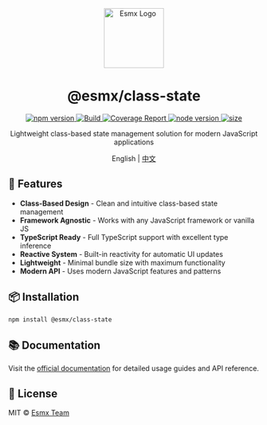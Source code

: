 <div align="center">
  <img src="https://www.esmnext.com/logo.svg?t=2025" width="120" alt="Esmx Logo" />
  <h1>@esmx/class-state</h1>
  
  <div>
    <a href="https://www.npmjs.com/package/@esmx/class-state">
      <img src="https://img.shields.io/npm/v/@esmx/class-state.svg" alt="npm version" />
    </a>
    <a href="https://github.com/esmnext/esmx/actions/workflows/build.yml">
      <img src="https://github.com/esmnext/esmx/actions/workflows/build.yml/badge.svg" alt="Build" />
    </a>
    <a href="https://www.esmnext.com/coverage/">
      <img src="https://img.shields.io/badge/coverage-live%20report-brightgreen" alt="Coverage Report" />
    </a>
    <a href="https://nodejs.org/">
      <img src="https://img.shields.io/node/v/@esmx/class-state.svg" alt="node version" />
    </a>
    <a href="https://bundlephobia.com/package/@esmx/class-state">
      <img src="https://img.shields.io/bundlephobia/minzip/@esmx/class-state" alt="size" />
    </a>
  </div>
  
  <p>Lightweight class-based state management solution for modern JavaScript applications</p>
  
  <p>
    English | <a href="https://github.com/esmnext/esmx/blob/master/packages/class-state/README.zh-CN.md">中文</a>
  </p>
</div>

## 🚀 Features

- **Class-Based Design** - Clean and intuitive class-based state management
- **Framework Agnostic** - Works with any JavaScript framework or vanilla JS
- **TypeScript Ready** - Full TypeScript support with excellent type inference
- **Reactive System** - Built-in reactivity for automatic UI updates
- **Lightweight** - Minimal bundle size with maximum functionality
- **Modern API** - Uses modern JavaScript features and patterns

## 📦 Installation

```bash
npm install @esmx/class-state
```

## 📚 Documentation

Visit the [official documentation](https://www.esmnext.com) for detailed usage guides and API reference.

## 📄 License

MIT © [Esmx Team](https://github.com/esmnext/esmx) 